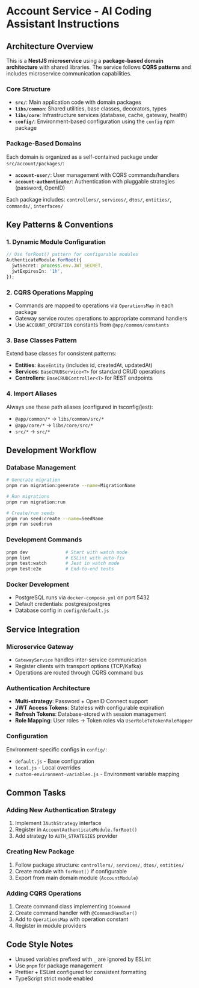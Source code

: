 # Account Service - AI Coding Assistant Instructions

## Architecture Overview

This is a **NestJS microservice** using a **package-based domain architecture** with shared libraries. The service follows **CQRS patterns** and includes microservice communication capabilities.

### Core Structure

- **`src/`**: Main application code with domain packages
- **`libs/common`**: Shared utilities, base classes, decorators, types
- **`libs/core`**: Infrastructure services (database, cache, gateway, health)
- **`config/`**: Environment-based configuration using the `config` npm package

### Package-Based Domains

Each domain is organized as a self-contained package under `src/account/packages/`:

- **`account-user/`**: User management with CQRS commands/handlers
- **`account-authenticate/`**: Authentication with pluggable strategies (password, OpenID)

Each package includes: `controllers/`, `services/`, `dtos/`, `entities/`, `commands/`, `interfaces/`

## Key Patterns & Conventions

### 1. Dynamic Module Configuration

```typescript
// Use forRoot() pattern for configurable modules
AuthenticateModule.forRoot({
  jwtSecret: process.env.JWT_SECRET,
  jwtExpiresIn: '1h',
});
```

### 2. CQRS Operations Mapping

- Commands are mapped to operations via `OperationsMap` in each package
- Gateway service routes operations to appropriate command handlers
- Use `ACCOUNT_OPERATION` constants from `@app/common/constants`

### 3. Base Classes Pattern

Extend base classes for consistent patterns:

- **Entities**: `BaseEntity` (includes id, createdAt, updatedAt)
- **Services**: `BaseCRUDService<T>` for standard CRUD operations
- **Controllers**: `BaseCRUDController<T>` for REST endpoints

### 4. Import Aliases

Always use these path aliases (configured in tsconfig/jest):

- `@app/common/*` → `libs/common/src/*`
- `@app/core/*` → `libs/core/src/*`
- `src/*` → `src/*`

## Development Workflow

### Database Management

```bash
# Generate migration
pnpm run migration:generate --name=MigrationName

# Run migrations
pnpm run migration:run

# Create/run seeds
pnpm run seed:create --name=SeedName
pnpm run seed:run
```

### Development Commands

```bash
pnpm dev              # Start with watch mode
pnpm lint             # ESLint with auto-fix
pnpm test:watch       # Jest in watch mode
pnpm test:e2e         # End-to-end tests
```

### Docker Development

- PostgreSQL runs via `docker-compose.yml` on port 5432
- Default credentials: postgres/postgres
- Database config in `config/default.js`

## Service Integration

### Microservice Gateway

- `GatewayService` handles inter-service communication
- Register clients with transport options (TCP/Kafka)
- Operations are routed through CQRS command bus

### Authentication Architecture

- **Multi-strategy**: Password + OpenID Connect support
- **JWT Access Tokens**: Stateless with configurable expiration
- **Refresh Tokens**: Database-stored with session management
- **Role Mapping**: User roles → Token roles via `UserRoleToTokenRoleMapper`

### Configuration

Environment-specific configs in `config/`:

- `default.js` - Base configuration
- `local.js` - Local overrides
- `custom-environment-variables.js` - Environment variable mapping

## Common Tasks

### Adding New Authentication Strategy

1. Implement `IAuthStrategy` interface
2. Register in `AccountAuthenticateModule.forRoot()`
3. Add strategy to `AUTH_STRATEGIES` provider

### Creating New Package

1. Follow package structure: `controllers/`, `services/`, `dtos/`, `entities/`
2. Create module with `forRoot()` if configurable
3. Export from main domain module (`AccountModule`)

### Adding CQRS Operations

1. Create command class implementing `ICommand`
2. Create command handler with `@CommandHandler()`
3. Add to `OperationsMap` with operation constant
4. Register in module providers

## Code Style Notes

- Unused variables prefixed with `_` are ignored by ESLint
- Use `pnpm` for package management
- Prettier + ESLint configured for consistent formatting
- TypeScript strict mode enabled
